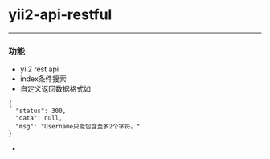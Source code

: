 # yii2-api-restful
______

### 功能
- yii2 rest api
- index条件搜索
- 自定义返回数据格式如
```
{
  "status": 300,
  "data": null,
  "msg": "Username只能包含至多2个字符。"
}
```
- 